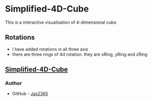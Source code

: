 # Simplified-4D-Cube
  
  This is a interactive visualisation of 4-dimensional cube
  
  ## Rotations 
   - I have added rotations in all three axis 
   - there are three rings of 4d rotation. they are xRing, yRing and zRing 

  ## [Simplified-4D-Cube](https://jas2365.github.io/Simplified-4D-cube/)


 ### Author
 - GitHub - [Jas2365](https://github.com/Jas2365) 